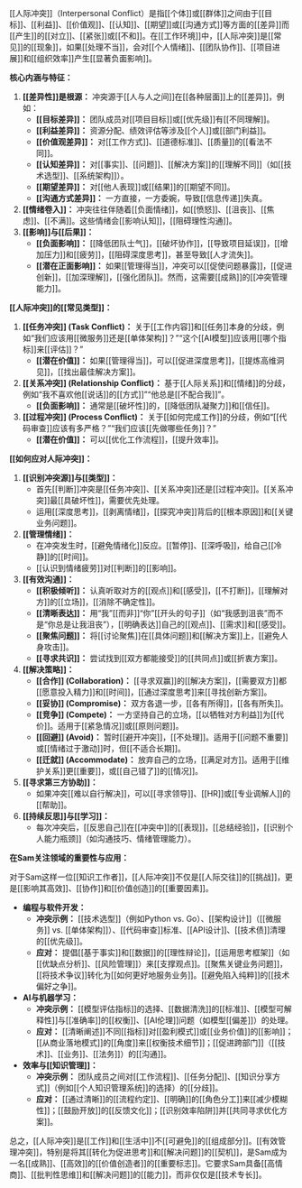 [[人际冲突]]（Interpersonal Conflict）是指[[个体]]或[[群体]]之间由于[[目标]]、[[利益]]、[[价值观]]、[[认知]]、[[期望]]或[[沟通方式]]等方面的[[差异]]而[[产生]]的[[对立]]、[[紧张]]或[[不和]]。在[[工作环境]]中，[[人际冲突]]是[[常见]]的[[现象]]，如果[[处理不当]]，会对[[个人情绪]]、[[团队协作]]、[[项目进展]]和[[组织效率]]产生[[显著负面影响]]。

**核心内涵与特征：**

1.  **[[差异性]]是根源：** 冲突源于[[人与人之间]]在[[各种层面]]上的[[差异]]，例如：
    *   **[[目标差异]]：** 团队成员对[[项目目标]]或[[优先级]]有[[不同理解]]。
    *   **[[利益差异]]：** 资源分配、绩效评估等涉及[[个人]]或[[部门利益]]。
    *   **[[价值观差异]]：** 对[[工作方式]]、[[道德标准]]、[[质量]]的[[看法不同]]。
    *   **[[认知差异]]：** 对[[事实]]、[[问题]]、[[解决方案]]的[[理解不同]]（如[[技术选型]]、[[系统架构]]）。
    *   **[[期望差异]]：** 对[[他人表现]]或[[结果]]的[[期望不同]]。
    *   **[[沟通方式差异]]：** 一方直接，一方委婉，导致[[信息传递]]失真。
2.  **[[情绪卷入]]：** 冲突往往伴随着[[负面情绪]]，如[[愤怒]]、[[沮丧]]、[[焦虑]]、[[不满]]。这些情绪会[[影响认知]]，[[阻碍理性沟通]]。
3.  **[[影响]]与[[后果]]：**
    *   **[[负面影响]]：** [[降低团队士气]]，[[破坏协作]]，[[导致项目延误]]，[[增加压力]]和[[疲劳]]，[[阻碍深度思考]]，甚至导致[[人才流失]]。
    *   **[[潜在正面影响]]：** 如果[[管理得当]]，冲突可以[[促使问题暴露]]，[[促进创新]]，[[加深理解]]，[[强化团队]]。然而，这需要[[成熟]]的[[冲突管理能力]]。

**[[人际冲突]]的[[常见类型]]：**

1.  **[[任务冲突]] (Task Conflict)：** 关于[[工作内容]]和[[任务]]本身的分歧，例如“我们应该用[[微服务]]还是[[单体架构]]？”“这个[[AI模型]]应该用[[哪个指标]]来[[评估]]？”
    *   **[[潜在价值]]：** 如果[[管理得当]]，可以[[促进深度思考]]，[[提炼高维洞见]]，[[找出最佳解决方案]]。
2.  **[[关系冲突]] (Relationship Conflict)：** 基于[[人际关系]]和[[情绪]]的分歧，例如“我不喜欢他[[说话]]的[[方式]]”“他总是[[不配合我]]”。
    *   **[[负面影响]]：** 通常是[[破坏性]]的，[[降低团队凝聚力]]和[[信任]]。
3.  **[[过程冲突]] (Process Conflict)：** 关于[[如何完成工作]]的分歧，例如“[[代码审查]]应该有多严格？”“我们应该[[先做哪些任务]]？”
    *   **[[潜在价值]]：** 可以[[优化工作流程]]，[[提升效率]]。

**[[如何应对人际冲突]]：**

1.  **[[识别冲突源]]与[[类型]]：**
    *   首先[[判断]]冲突是[[任务冲突]]、[[关系冲突]]还是[[过程冲突]]。[[关系冲突]]最[[具破坏性]]，需要优先处理。
    *   运用[[深度思考]]，[[剥离情绪]]，[[探究冲突]]背后的[[根本原因]]和[[关键业务问题]]。
2.  **[[管理情绪]]：**
    *   在冲突发生时，[[避免情绪化]]反应。[[暂停]]、[[深呼吸]]，给自己[[冷静]]的[[时间]]。
    *   [[认识到情绪疲劳]]对[[判断]]的[[影响]]。
3.  **[[有效沟通]]：**
    *   **[[积极倾听]]：** 认真听取对方的[[观点]]和[[感受]]，[[不打断]]，[[理解对方]]的[[立场]]，[[消除不确定性]]。
    *   **[[清晰表达]]：** 用“我”[[而非]]“你”[[开头的句子]]（如“我感到沮丧”而不是“你总是让我沮丧”），[[明确表达]]自己的[[观点]]、[[需求]]和[[感受]]。
    *   **[[聚焦问题]]：** 将[[讨论聚焦]]在[[具体问题]]和[[解决方案]]上，[[避免人身攻击]]。
    *   **[[寻求共识]]：** 尝试找到[[双方都能接受]]的[[共同点]]或[[折衷方案]]。
4.  **[[解决策略]]：**
    *   **[[合作]] (Collaboration)：** [[寻求双赢]]的[[解决方案]]，[[需要双方]]都[[愿意投入精力]]和[[时间]]，[[通过深度思考]]来[[寻找创新方案]]。
    *   **[[妥协]] (Compromise)：** 双方各退一步，[[各有所得]]，[[各有所失]]。
    *   **[[竞争]] (Compete)：** 一方坚持自己的立场，[[以牺牲对方利益]]为[[代价]]。适用于[[紧急情况]]或[[原则问题]]。
    *   **[[回避]] (Avoid)：** 暂时[[避开冲突]]，[[不处理]]。适用于[[问题不重要]]或[[情绪过于激动]]时，但[[不适合长期]]。
    *   **[[迁就]] (Accommodate)：** 放弃自己的立场，[[满足对方]]。适用于[[维护关系]]更[[重要]]，或[[自己错了]]的[[情况]]。
5.  **[[寻求第三方协助]]：**
    *   如果冲突[[难以自行解决]]，可以[[寻求领导]]、[[HR]]或[[专业调解人]]的[[帮助]]。
6.  **[[持续反思]]与[[学习]]：**
    *   每次冲突后，[[反思自己]]在[[冲突中]]的[[表现]]，[[总结经验]]，[[识别个人能力瓶颈]]（如沟通技巧、情绪管理能力）。

**在Sam关注领域的重要性与应用：**

对于Sam这样一位[[知识工作者]]，[[人际冲突]]不仅是[[人际交往]]的[[挑战]]，更是[[影响其高效]]、[[协作]]和[[价值创造]]的[[重要因素]]。

*   **编程与软件开发：**
    *   **冲突示例：** [[技术选型]]（例如Python vs. Go）、[[架构设计]]（[[微服务]] vs. [[单体架构]]）、[[代码审查]]标准、[[API设计]]、[[技术债]]清理的[[优先级]]。
    *   **应对：** 提倡[[基于事实]]和[[数据]]的[[理性辩论]]，[[运用思考框架]]（如[[优缺点分析]]、[[风险管理]]）来[[支撑观点]]。[[聚焦关键业务问题]]，[[将技术争议]]转化为[[如何更好地服务业务]]。[[避免陷入纯粹]]的[[技术偏好之争]]。
*   **AI与机器学习：**
    *   **冲突示例：** [[模型评估指标]]的选择、[[数据清洗]]的[[标准]]、[[模型可解释性]]与[[准确率]]的[[权衡]]、[[AI伦理]]问题（如模型[[偏差]]）的处理。
    *   **应对：** [[清晰阐述]]不同[[指标]]对[[盈利模式]]或[[业务价值]]的[[影响]]；[[从商业落地模式]]的[[角度]]来[[权衡技术细节]]；[[促进跨部门]]（[[技术]]、[[业务]]、[[法务]]）的[[沟通]]。
*   **效率与[[知识管理]]：**
    *   **冲突示例：** 团队成员之间对[[工作流程]]、[[任务分配]]、[[知识分享方式]]（例如[[个人知识管理系统]]的选择）的[[分歧]]。
    *   **应对：** [[通过清晰]]的[[流程约定]]、[[明确]]的[[角色分工]]来[[减少模糊性]]；[[鼓励开放]]的[[反馈文化]]；[[识别效率陷阱]]并[[共同寻求优化方案]]。

总之，[[人际冲突]]是[[工作]]和[[生活中]]不[[可避免]]的[[组成部分]]。[[有效管理冲突]]，特别是将其[[转化为促进思考]]和[[解决问题]]的[[契机]]，是Sam成为一名[[成熟]]、[[高效]]的[[价值创造者]]的[[重要标志]]。它要求Sam具备[[高情商]]、[[批判性思维]]和[[解决问题]]的[[能力]]，而非仅仅是[[技术专长]]。